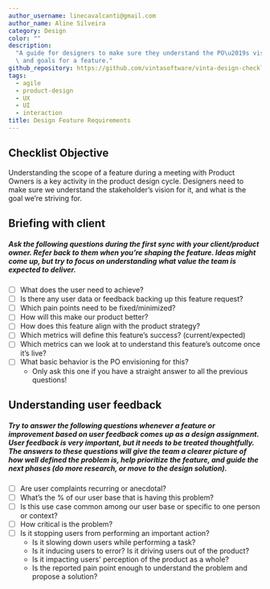 ```yaml
---
author_username: linecavalcanti@gmail.com
author_name: Aline Silveira
category: Design
color: ""
description:
  "A guide for designers to make sure they understand the PO\u2019s vision\
  \ and goals for a feature."
github_repository: https://github.com/vintasoftware/vinta-design-checklists/tree/master/feature-requirements
tags:
  - agile
  - product-design
  - UX
  - UI
  - interaction
title: Design Feature Requirements
---
```


## Checklist Objective

Understanding the scope of a feature during a meeting with Product Owners is a key activity in the product design cycle. Designers need to make sure we understand the stakeholder’s vision for it, and what is the goal we’re striving for.

## Briefing with client

##### Ask the following questions during the first sync with your client/product owner. Refer back to them when you’re shaping the feature. Ideas might come up, but try to focus on understanding what value the team is expected to deliver.

- [ ] What does the user need to achieve?
- [ ] Is there any user data or feedback backing up this feature request?
- [ ] Which pain points need to be fixed/minimized?
- [ ] How will this make our product better?
- [ ] How does this feature align with the product strategy?
- [ ] Which metrics will define this feature’s success? (current/expected)
- [ ] Which metrics can we look at to understand this feature’s outcome once it’s live?
- [ ] What basic behavior is the PO envisioning for this?
  - Only ask this one if you have a straight answer to all the previous questions!

## Understanding user feedback

##### Try to answer the following questions whenever a feature or improvement based on user feedback comes up as a design assignment. User feedback is very important, but it needs to be treated thoughtfully. The answers to these questions will give the team a clearer picture of how well defined the problem is, help prioritize the feature, and guide the next phases (do more research, or move to the design solution).

- [ ] Are user complaints recurring or anecdotal?
- [ ] What’s the % of our user base that is having this problem?
- [ ] Is this use case common among our user base or specific to one person or context?
- [ ] How critical is the problem?
- [ ] Is it stopping users from performing an important action?
  - Is it slowing down users while performing a task?
  - Is it inducing users to error? Is it driving users out of the product?
  - Is it impacting users' perception of the product as a whole?
  - Is the reported pain point enough to understand the problem and propose a solution?
